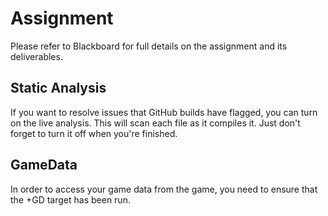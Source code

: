 # Assignment 

Please refer to Blackboard for full details on the assignment and its 
deliverables.
  
Static Analysis
------
If you want to resolve issues that GitHub builds have flagged, you can turn
on the live analysis. This will scan each file as it compiles it. Just don't
forget to turn it off when you're finished.

GameData
------
In order to access your game data from the game, you need to ensure that the +GD 
target has been run.
